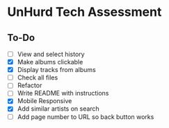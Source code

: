 # UnHurd Tech Assessment

## To-Do

- [ ] View and select history
- [X] Make albums clickable
- [X] Display tracks from albums
- [ ] Check all files
- [ ] Refactor
- [ ] Write README with instructions
- [X] Mobile Responsive
- [X] Add similar artists on search
- [ ] Add page number to URL so back button works
